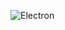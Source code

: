 ![Electron](hhttps://github.com/NickJoannette/3D-EMSim-ModernOpenGL/blob/master/ArgonElectron/res/electron.PNG?raw=true)
